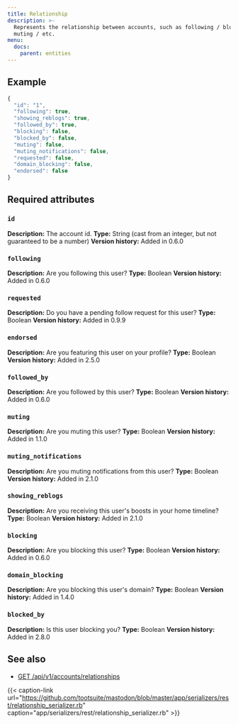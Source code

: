 ```yaml
---
title: Relationship
description: >-
  Represents the relationship between accounts, such as following / blocking /
  muting / etc.
menu:
  docs:
    parent: entities
---
```


## Example

```javascript
{
  "id": "1",
  "following": true,
  "showing_reblogs": true,
  "followed_by": true,
  "blocking": false,
  "blocked_by": false,
  "muting": false,
  "muting_notifications": false,
  "requested": false,
  "domain_blocking": false,
  "endorsed": false
}
```

## Required attributes <a id="relationship"></a>

### `id`

**Description:** The account id.
**Type:** String \(cast from an integer, but not guaranteed to be a number\)
**Version history:** Added in 0.6.0

### `following`

**Description:** Are you following this user?
**Type:** Boolean
**Version history:** Added in 0.6.0

### `requested`

**Description:** Do you have a pending follow request for this user?
**Type:** Boolean
**Version history:** Added in 0.9.9

### `endorsed`

**Description:** Are you featuring this user on your profile?
**Type:** Boolean
**Version history:** Added in 2.5.0

### `followed_by`

**Description:** Are you followed by this user?
**Type:** Boolean
**Version history:** Added in 0.6.0

### `muting`

**Description:** Are you muting this user?
**Type:** Boolean
**Version history:** Added in 1.1.0

### `muting_notifications`

**Description:** Are you muting notifications from this user?
**Type:** Boolean
**Version history:** Added in 2.1.0

### `showing_reblogs`

**Description:** Are you receiving this user's boosts in your home timeline?
**Type:** Boolean
**Version history:** Added in 2.1.0

### `blocking`

**Description:** Are you blocking this user?
**Type:** Boolean
**Version history:** Added in 0.6.0

### `domain_blocking`

**Description:** Are you blocking this user's domain?
**Type:** Boolean
**Version history:** Added in 1.4.0

### `blocked_by`

**Description:** Is this user blocking you?
**Type:** Boolean
**Version history:** Added in 2.8.0

## See also

* [GET /api/v1/accounts/relationships](../methods/accounts/#check-relationships-to-other-accounts)

{{< caption-link url="https://github.com/tootsuite/mastodon/blob/master/app/serializers/rest/relationship_serializer.rb" caption="app/serializers/rest/relationship\_serializer.rb" >}}



